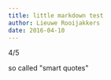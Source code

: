 ```yaml
---
title: little markdown test
author: Lieuwe Rooijakkers
date: 2016-04-10
---
```


4/5

so called "smart quotes"
